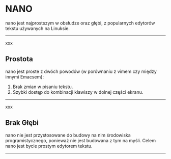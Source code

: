# NANO #
nano jest najprostszym w obsłudze oraz głębi, z popularnych edytorów tekstu używanych na Linuksie.
***
xxx

## Prostota ##
nano jest proste z dwóch powodów (w porównaniu z vimem czy między innymi Emacsem):
1. Brak zmian w pisaniu tekstu.
2. Szybki dostęp do kombinacji klawiszy w dolnej części ekranu.
***
xxx

## Brak Głębi ##
nano nie jest przystosowane do budowy na nim środowiska programistycznego, ponieważ nie jest budowana z tym na myśli. Celem nano jest bycie prostym edytorem tekstu.
***
